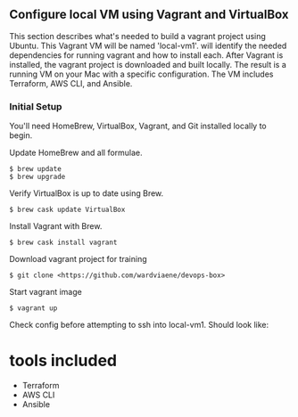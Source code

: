 ## Configure local VM using Vagrant and VirtualBox
This section describes what's needed to build a vagrant project using Ubuntu.  This Vagrant VM will be named 'local-vm1'.  will identify the needed dependencies for running vagrant and how to install each.  After Vagrant is installed, the vagrant project is downloaded and built locally.  The result is a running VM on your Mac with a specific configuration.  The VM includes Terraform, AWS CLI, and Ansible.

### Initial Setup
You'll need HomeBrew, VirtualBox, Vagrant, and Git installed locally to begin.

Update HomeBrew and all formulae.
```shell
$ brew update
$ brew upgrade
```

Verify VirtualBox is up to date using Brew.
```shell
$ brew cask update VirtualBox
```

Install Vagrant with Brew.
```shell
$ brew cask install vagrant
```

Download vagrant project for training
```shell
$ git clone <https://github.com/wardviaene/devops-box>
```

Start vagrant image
```shell
$ vagrant up
```

Check config before attempting to ssh into local-vm1.  Should look like:



# tools included
* Terraform
* AWS CLI
* Ansible
